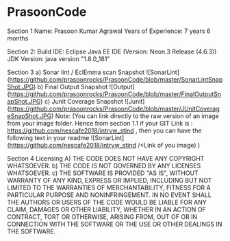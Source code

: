 # PrasoonCode
Section 1
	Name: Prasoon Kumar Agrawal
	Years of Experience: 7 years 6 months

Section 2: 
	Build IDE: Eclipse Java EE IDE (Version: Neon.3 Release (4.6.3))
	JDK Version: java version "1.8.0_181"

Section 3 
a)	Sonar lint / EclEmma scan Snapshot 
	![SonarLint] (https://github.com/prasoonrocks/PrasoonCode/blob/master/SonarLintSnapShot.JPG)
b)	Final Output Snapshot 
	![Output] (https://github.com/prasoonrocks/PrasoonCode/blob/master/FinalOutputSnapShot.JPG)
c)	Junit Coverage Snapshot
	![Junit] (https://github.com/prasoonrocks/PrasoonCode/blob/master/JUnitCoverageSnapShot.JPG)
Note: (You can link directly to the raw version of an image from your image folder. Hence from section 1.1 if your GIT Link is : https://github.com/nescafe2018/intrvw_stind , then you can have the following text in your readme ![SonarLint] (https://github.com/nescafe2018/intrvw_stind /<Link of you image) )

Section 4 
Licensing 
A)	THE CODE DOES NOT HAVE ANY COPYRIGHT WHATSOEVER. 
b)	THE CODE IS NOT GOVERNED BY ANY LICENSES WHATSOEVER. 
c)	THE SOFTWARE IS PROVIDED "AS IS", WITHOUT WARRANTY OF ANY KIND, EXPRESS OR IMPLIED, INCLUDING BUT NOT LIMITED TO THE WARRANTIES OF MERCHANTABILITY, FITNESS FOR A PARTICULAR PURPOSE AND NONINFRINGEMENT. IN NO EVENT SHALL THE AUTHORS OR USERS OF THE CODE WOULD BE LIABLE FOR ANY CLAIM, DAMAGES OR OTHER LIABILITY, WHETHER IN AN ACTION OF CONTRACT, TORT OR OTHERWISE, ARISING FROM, OUT OF OR IN CONNECTION WITH THE SOFTWARE OR THE USE OR OTHER DEALINGS IN THE SOFTWARE.
